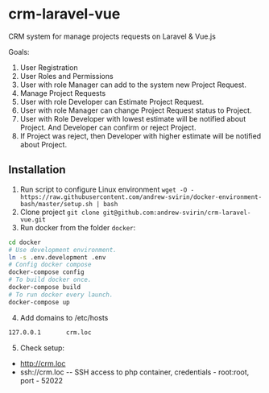 # crm-laravel-vue
CRM system for manage projects requests on Laravel &amp; Vue.js

Goals:
1. User Registration
2. User Roles and Permissions
3. User with role Manager can add to the system new Project Request.
4. Manage Project Requests
5. User with role Developer can Estimate Project Request.
6. User with role Manager can change Project Request status to Project.
7. User with Role Developer with lowest estimate will be notified about Project. And Developer can confirm or reject Project.
8. If Project was reject, then Developer with higher estimate will be notified about Project.

## Installation
1. Run script to configure Linux environment `wget -O - https://raw.githubusercontent.com/andrew-svirin/docker-environment-bash/master/setup.sh | bash`
2. Clone project `git clone git@github.com:andrew-svirin/crm-laravel-vue.git`
3. Run docker from the folder `docker`:
```bash
cd docker
# Use development environment.
ln -s .env.development .env
# Config docker compose
docker-compose config
# To build docker once.
docker-compose build
# To run docker every launch.
docker-compose up
```
4. Add domains to /etc/hosts
```bash
127.0.0.1       crm.loc
```
5. Check setup:
 - http://crm.loc
 - ssh://crm.loc -- SSH access to php container, credentials - root:root, port - 52022